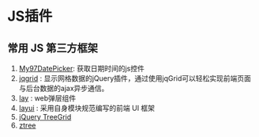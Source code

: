 # JS插件

## 常用 JS 第三方框架

1. [My97DatePicker](http://www.my97.net/demo/index.htm): 获取日期时间的js控件
1. [jqgrid](https://www.cnblogs.com/jiangxifanzhouyudu/p/7411308.html) : 显示网格数据的jQuery插件，通过使用jqGrid可以轻松实现前端页面与后台数据的ajax异步通信。
1. [lay](https://layer.layui.com/) : web弹层组件
1. [layui](https://www.layui.com/doc/modules/layer.html) : 采用自身模块规范编写的前端 UI 框架
1. [jQuery TreeGrid](http://maxazan.github.io/jquery-treegrid/)
1. [ztree](https://github.com/zTree/zTree_v3)



